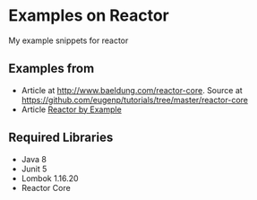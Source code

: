# Examples on Reactor

My example snippets for reactor

## Examples from 

* Article at http://www.baeldung.com/reactor-core. Source at https://github.com/eugenp/tutorials/tree/master/reactor-core 
* Article [Reactor by Example](https://www.infoq.com/articles/reactor-by-example)

## Required Libraries

* Java 8
* Junit 5
* Lombok 1.16.20
* Reactor Core

